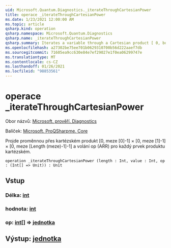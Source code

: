 ```yaml
---
uid: Microsoft.Quantum.Diagnostics._iterateThroughCartesianPower
title: operace _iterateThroughCartesianPower
ms.date: 1/23/2021 12:00:00 AM
ms.topic: article
qsharp.kind: operation
qsharp.namespace: Microsoft.Quantum.Diagnostics
qsharp.name: _iterateThroughCartesianPower
qsharp.summary: Iterates a variable through a Cartesian product [ 0, bounds[0]-1 ] × [ 0, bounds[1]-1 ] × [ 0, bounds[Length(bounds)-1]-1 ] and calls op(arr) for every element of the Cartesian product
ms.openlocfilehash: a27302be75ee701b0629310700b56d222aaef7db
ms.sourcegitcommit: 71605ea9cc630e84e7ef29027e1f0ea06299747e
ms.translationtype: MT
ms.contentlocale: cs-CZ
ms.lasthandoff: 01/26/2021
ms.locfileid: "98853561"
---
```

# <a name="_iteratethroughcartesianpower-operation"></a>operace _iterateThroughCartesianPower

Obor názvů: [Microsoft. prověří. Diagnostics](xref:Microsoft.Quantum.Diagnostics)

Balíček: [Microsoft. ProQSharpme. Core](https://nuget.org/packages/Microsoft.Quantum.QSharp.Core)


Projde proměnnou přes kartézském produkt [0, meze [0]-1] × [0, meze [1]-1] × [0, meze [Length (meze)-1]-1] a volání op (ARR) pro každý prvek produktu kartézském.

```qsharp
operation _iterateThroughCartesianPower (length : Int, value : Int, op : (Int[] => Unit)) : Unit
```


## <a name="input"></a>Vstup

### <a name="length--int"></a>Délka: [int](xref:microsoft.quantum.lang-ref.int)




### <a name="value--int"></a>hodnota: [int](xref:microsoft.quantum.lang-ref.int)




### <a name="op--int--unit"></a>op: [int](xref:microsoft.quantum.lang-ref.int)[] => [jednotka](xref:microsoft.quantum.lang-ref.unit) 





## <a name="output--unit"></a>Výstup: [jednotka](xref:microsoft.quantum.lang-ref.unit)

